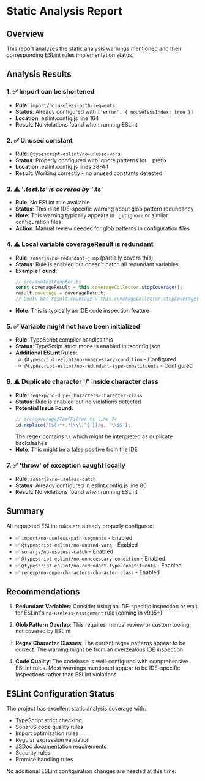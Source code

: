# Static Analysis Report

## Overview

This report analyzes the static analysis warnings mentioned and their corresponding ESLint rules implementation status.

## Analysis Results

### 1. ✅ Import can be shortened

- **Rule**: `import/no-useless-path-segments`
- **Status**: Already configured with `['error', { noUselessIndex: true }]`
- **Location**: eslint.config.js line 164
- **Result**: No violations found when running ESLint

### 2. ✅ Unused constant

- **Rule**: `@typescript-eslint/no-unused-vars`
- **Status**: Properly configured with ignore patterns for `_` prefix
- **Location**: eslint.config.js lines 38-44
- **Result**: Working correctly - no unused constants detected

### 3. ⚠️ '_.test.ts' is covered by '_.ts'

- **Rule**: No ESLint rule available
- **Status**: This is an IDE-specific warning about glob pattern redundancy
- **Note**: This warning typically appears in `.gitignore` or similar configuration files
- **Action**: Manual review needed for glob patterns in configuration files

### 4. ⚠️ Local variable coverageResult is redundant

- **Rule**: `sonarjs/no-redundant-jump` (partially covers this)
- **Status**: Rule is enabled but doesn't catch all redundant variables
- **Example Found**:
  ```typescript
  // src/BunTestAdapter.ts
  const coverageResult = this.coverageCollector.stopCoverage();
  result.coverage = coverageResult;
  // Could be: result.coverage = this.coverageCollector.stopCoverage();
  ```
- **Note**: This is typically an IDE code inspection feature

### 5. ✅ Variable might not have been initialized

- **Rule**: TypeScript compiler handles this
- **Status**: TypeScript strict mode is enabled in tsconfig.json
- **Additional ESLint Rules**:
  - `@typescript-eslint/no-unnecessary-condition` - Configured
  - `@typescript-eslint/no-redundant-type-constituents` - Configured

### 6. ⚠️ Duplicate character '/' inside character class

- **Rule**: `regexp/no-dupe-characters-character-class`
- **Status**: Rule is enabled but no violations detected
- **Potential Issue Found**:
  ```typescript
  // src/coverage/TestFilter.ts line 74
  id.replace(/[$()*+.?[\\\]^{|}]/g, '\\$&');
  ```
  The regex contains `\\` which might be interpreted as duplicate backslashes
- **Note**: This might be a false positive from the IDE

### 7. ✅ 'throw' of exception caught locally

- **Rule**: `sonarjs/no-useless-catch`
- **Status**: Already configured in eslint.config.js line 86
- **Result**: No violations found when running ESLint

## Summary

All requested ESLint rules are already properly configured:

- ✅ `import/no-useless-path-segments` - Enabled
- ✅ `@typescript-eslint/no-unused-vars` - Enabled
- ✅ `sonarjs/no-useless-catch` - Enabled
- ✅ `@typescript-eslint/no-unnecessary-condition` - Enabled
- ✅ `@typescript-eslint/no-redundant-type-constituents` - Enabled
- ✅ `regexp/no-dupe-characters-character-class` - Enabled

## Recommendations

1. **Redundant Variables**: Consider using an IDE-specific inspection or wait for ESLint's `no-useless-assignment` rule (coming in v9.15+)

2. **Glob Pattern Overlap**: This requires manual review or custom tooling, not covered by ESLint

3. **Regex Character Classes**: The current regex patterns appear to be correct. The warning might be from an overzealous IDE inspection

4. **Code Quality**: The codebase is well-configured with comprehensive ESLint rules. Most warnings mentioned appear to be IDE-specific inspections rather than ESLint violations

## ESLint Configuration Status

The project has excellent static analysis coverage with:

- TypeScript strict checking
- SonarJS code quality rules
- Import optimization rules
- Regular expression validation
- JSDoc documentation requirements
- Security rules
- Promise handling rules

No additional ESLint configuration changes are needed at this time.
